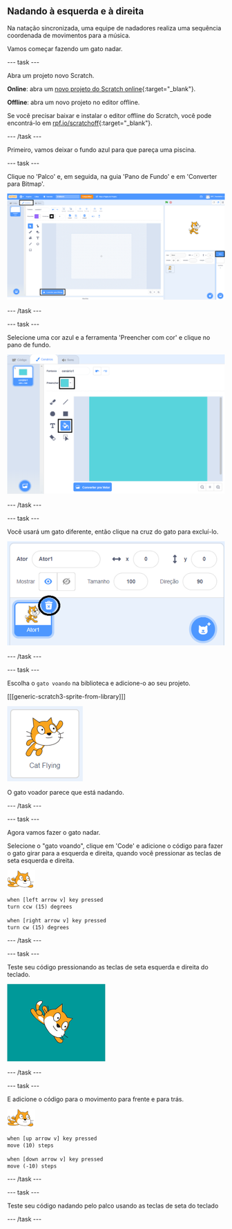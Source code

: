 ## Nadando à esquerda e à direita

Na natação sincronizada, uma equipe de nadadores realiza uma sequência coordenada de movimentos para a música.

Vamos começar fazendo um gato nadar.

--- task ---

Abra um projeto novo Scratch.

**Online**: abra um [novo projeto do Scratch online](https://rpf.io/scratchnew){:target="_blank"}.

**Offline**: abra um novo projeto no editor offline.

Se você precisar baixar e instalar o editor offline do Scratch, você pode encontrá-lo em [rpf.io/scratchoff](https://rpf.io/scratchoff){:target="_blank"}.

--- /task ---

Primeiro, vamos deixar o fundo azul para que pareça uma piscina.

--- task ---

Clique no 'Palco' e, em seguida, na guia 'Pano de Fundo' e em 'Converter para Bitmap'.

![tela de rascunho com palco, cenários e converter para bitmap destacado](images/swim-select-backdrop.png)

--- /task ---

--- task ---

Selecione uma cor azul e a ferramenta 'Preencher com cor' e clique no pano de fundo.

![guia pano de fundo e ferramenta de preenchimento selecionada](images/swim-fill.png)

--- /task ---

--- task ---

Você usará um gato diferente, então clique na cruz do gato para excluí-lo.

![menu de exclusão selecionado](images/swim-delete.png)

--- /task ---

--- task ---

Escolha o `gato voando` na biblioteca e adicione-o ao seu projeto.

[[[generic-scratch3-sprite-from-library]]]

![Gato voando destacado](images/swim-sprite.png)

O gato voador parece que está nadando.

--- /task ---

--- task ---

Agora vamos fazer o gato nadar.

Selecione o "gato voando", clique em 'Code' e adicione o código para fazer o gato girar para a esquerda e direita, quando você pressionar as teclas de seta esquerda e direita.

![ator nadador](images/swimmer-sprite.png)

```blocks3
when [left arrow v] key pressed
turn ccw (15) degrees

when [right arrow v] key pressed
turn cw (15) degrees
```

--- /task ---

--- task ---

Teste seu código pressionando as teclas de seta esquerda e direita do teclado.

![O gato girou para a direita](images/swim-right.png)

--- /task ---

--- task ---

E adicione o código para o movimento para frente e para trás.

![Gato nadador](images/swimmer-sprite.png)

```blocks3
when [up arrow v] key pressed
move (10) steps

when [down arrow v] key pressed
move (-10) steps 
```

--- /task ---

--- task ---

Teste seu código nadando pelo palco usando as teclas de seta do teclado

--- /task ---
